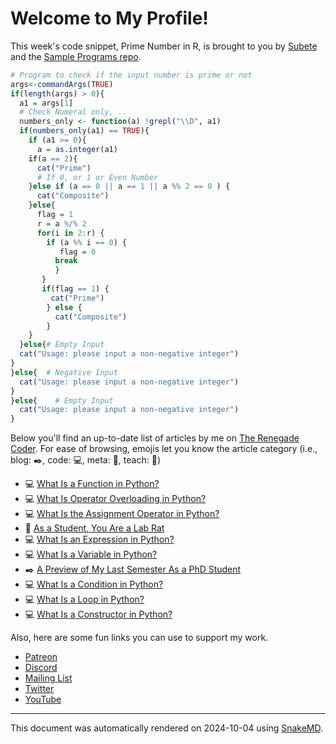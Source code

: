 # Welcome to My Profile!

This week's code snippet, Prime Number in R, is brought to you by [Subete](https://subete.jeremygrifski.com/en/latest/) and the [Sample Programs repo](https://sampleprograms.io/).

```R
# Program to check if the input number is prime or not
args<-commandArgs(TRUE)
if(length(args) > 0){
  a1 = args[1]
  # Check Numeral only, ..
  numbers_only <- function(a) !grepl("\\D", a1)
  if(numbers_only(a1) == TRUE){
    if (a1 >= 0){
      a = as.integer(a1)
    if(a == 2){
      cat("Prime")
      # If 0, or 1 or Even Number
    }else if (a == 0 || a == 1 || a %% 2 == 0 ) {
      cat("Composite")
    }else{
      flag = 1
      r = a %/% 2
      for(i in 2:r) {
        if (a %% i == 0) {
           flag = 0
          break
          }
       }
       if(flag == 1) {
         cat("Prime")
        } else {
          cat("Composite")
        }
    }
  }else{# Empty Input
  cat("Usage: please input a non-negative integer")
}
}else{  # Negative Input
  cat("Usage: please input a non-negative integer")
}
}else{    # Empty Input
  cat("Usage: please input a non-negative integer")
}
```

Below you'll find an up-to-date list of articles by me on [The Renegade Coder](https://therenegadecoder.com). For ease of browsing, emojis let you know the article category (i.e., blog: :black_nib:, code: :computer:, meta: :thought_balloon:, teach: :apple:)

- :computer: [What Is a Function in Python?](https://therenegadecoder.com/code/what-is-a-function-in-python/)
- :computer: [What Is Operator Overloading in Python?](https://therenegadecoder.com/code/what-is-operator-overloading-in-python/)
- :computer: [What Is the Assignment Operator in Python?](https://therenegadecoder.com/code/what-is-the-assignment-operator-in-python/)
- :apple: [As a Student, You Are a Lab Rat](https://therenegadecoder.com/teach/as-a-student-you-are-a-lab-rat/)
- :computer: [What Is an Expression in Python?](https://therenegadecoder.com/code/what-is-an-expression-in-python/)
- :computer: [What Is a Variable in Python?](https://therenegadecoder.com/code/what-is-a-variable-in-python/)
- :black_nib: [A Preview of My Last Semester As a PhD Student](https://therenegadecoder.com/blog/a-preview-of-my-last-semester-as-a-phd-student/)
- :computer: [What Is a Condition in Python?](https://therenegadecoder.com/code/what-is-a-condition-in-python/)
- :computer: [What Is a Loop in Python?](https://therenegadecoder.com/code/what-is-a-loop-in-python/)
- :computer: [What Is a Constructor in Python?](https://therenegadecoder.com/code/what-is-a-constructor-in-python/)

Also, here are some fun links you can use to support my work.

- [Patreon](https://www.patreon.com/TheRenegadeCoder)
- [Discord](https://discord.gg/Jhmtj7Z)
- [Mailing List](https://therenegadecoder.com/about/newsletter)
- [Twitter](https://twitter.com/RenegadeCoder94)
- [YouTube](https://www.youtube.com/channel/UCpyoVwOqYRlSAEUPEn7P9hw)

***

This document was automatically rendered on 2024-10-04 using [SnakeMD](https://www.snakemd.io).